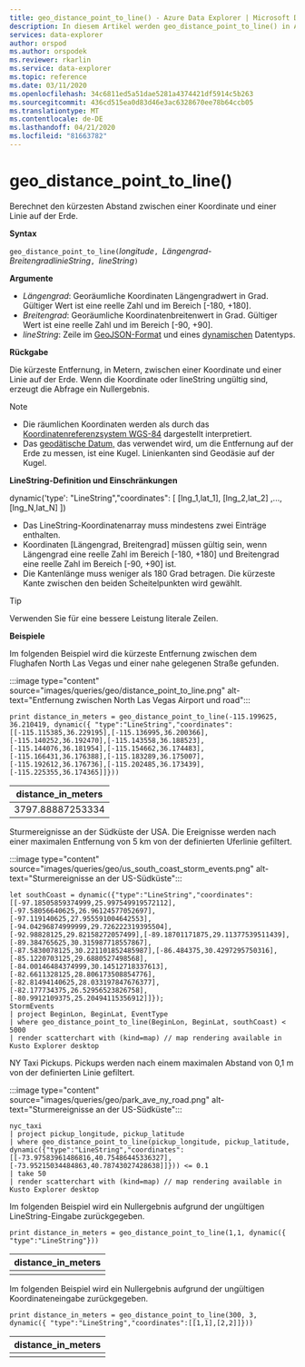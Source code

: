 ```yaml
---
title: geo_distance_point_to_line() - Azure Data Explorer | Microsoft Docs
description: In diesem Artikel werden geo_distance_point_to_line() in Azure Data Explorer beschrieben.
services: data-explorer
author: orspod
ms.author: orspodek
ms.reviewer: rkarlin
ms.service: data-explorer
ms.topic: reference
ms.date: 03/11/2020
ms.openlocfilehash: 34c6811ed5a51dae5281a4374421df5914c5b263
ms.sourcegitcommit: 436cd515ea0d83d46e3ac6328670ee78b64ccb05
ms.translationtype: MT
ms.contentlocale: de-DE
ms.lasthandoff: 04/21/2020
ms.locfileid: "81663782"
---
```

# <a name="geo_distance_point_to_line"></a>geo_distance_point_to_line()

Berechnet den kürzesten Abstand zwischen einer Koordinate und einer Linie auf der Erde.

**Syntax**

`geo_distance_point_to_line(`*longitude*`, `*Längengrad-BreitengradlinieString*`, `*lineString*`)`

**Argumente**

* *Längengrad*: Georäumliche Koordinaten Längengradwert in Grad. Gültiger Wert ist eine reelle Zahl und im Bereich [-180, +180].
* *Breitengrad*: Georäumliche Koordinatenbreitenwert in Grad. Gültiger Wert ist eine reelle Zahl und im Bereich [-90, +90].
* *lineString*: Zeile im [GeoJSON-Format](https://tools.ietf.org/html/rfc7946) und eines [dynamischen](./scalar-data-types/dynamic.md) Datentyps.

**Rückgabe**

Die kürzeste Entfernung, in Metern, zwischen einer Koordinate und einer Linie auf der Erde. Wenn die Koordinate oder lineString ungültig sind, erzeugt die Abfrage ein Nullergebnis.

> [!NOTE]
> * Die räumlichen Koordinaten werden als durch das [Koordinatenreferenzsystem WGS-84](https://earth-info.nga.mil/GandG/update/index.php?action=home) dargestellt interpretiert.
> * Das [geodätische Datum,](https://en.wikipedia.org/wiki/Geodetic_datum) das verwendet wird, um die Entfernung auf der Erde zu messen, ist eine Kugel. Linienkanten sind Geodäsie auf der Kugel.

**LineString-Definition und Einschränkungen**

dynamic('type': "LineString","coordinates": [ [lng_1,lat_1], [lng_2,lat_2] ,..., [lng_N,lat_N] ])

* Das LineString-Koordinatenarray muss mindestens zwei Einträge enthalten.
* Koordinaten [Längengrad, Breitengrad] müssen gültig sein, wenn Längengrad eine reelle Zahl im Bereich [-180, +180] und Breitengrad eine reelle Zahl im Bereich [-90, +90] ist.
* Die Kantenlänge muss weniger als 180 Grad betragen. Die kürzeste Kante zwischen den beiden Scheitelpunkten wird gewählt.

> [!TIP]
> Verwenden Sie für eine bessere Leistung literale Zeilen.

**Beispiele**

Im folgenden Beispiel wird die kürzeste Entfernung zwischen dem Flughafen North Las Vegas und einer nahe gelegenen Straße gefunden.

:::image type="content" source="images/queries/geo/distance_point_to_line.png" alt-text="Entfernung zwischen North Las Vegas Airport und road":::

```kusto
print distance_in_meters = geo_distance_point_to_line(-115.199625, 36.210419, dynamic({ "type":"LineString","coordinates":[[-115.115385,36.229195],[-115.136995,36.200366],[-115.140252,36.192470],[-115.143558,36.188523],[-115.144076,36.181954],[-115.154662,36.174483],[-115.166431,36.176388],[-115.183289,36.175007],[-115.192612,36.176736],[-115.202485,36.173439],[-115.225355,36.174365]]}))
```

| distance_in_meters |
|--------------------|
| 3797.88887253334   |

Sturmereignisse an der Südküste der USA. Die Ereignisse werden nach einer maximalen Entfernung von 5 km von der definierten Uferlinie gefiltert.

:::image type="content" source="images/queries/geo/us_south_coast_storm_events.png" alt-text="Sturmereignisse an der US-Südküste":::

```kusto
let southCoast = dynamic({"type":"LineString","coordinates":[[-97.18505859374999,25.997549919572112],[-97.58056640625,26.96124577052697],[-97.119140625,27.955591004642553],[-94.04296874999999,29.726222319395504],[-92.98828125,29.82158272057499],[-89.18701171875,29.11377539511439],[-89.384765625,30.315987718557867],[-87.5830078125,30.221101852485987],[-86.484375,30.4297295750316],[-85.1220703125,29.6880527498568],[-84.00146484374999,30.14512718337613],[-82.6611328125,28.806173508854776],[-82.81494140625,28.033197847676377],[-82.177734375,26.52956523826758],[-80.9912109375,25.20494115356912]]});
StormEvents
| project BeginLon, BeginLat, EventType
| where geo_distance_point_to_line(BeginLon, BeginLat, southCoast) < 5000
| render scatterchart with (kind=map) // map rendering available in Kusto Explorer desktop
```

NY Taxi Pickups. Pickups werden nach einem maximalen Abstand von 0,1 m von der definierten Linie gefiltert.

:::image type="content" source="images/queries/geo/park_ave_ny_road.png" alt-text="Sturmereignisse an der US-Südküste":::

```kusto
nyc_taxi
| project pickup_longitude, pickup_latitude
| where geo_distance_point_to_line(pickup_longitude, pickup_latitude, dynamic({"type":"LineString","coordinates":[[-73.97583961486816,40.75486445336327],[-73.95215034484863,40.78743027428638]]})) <= 0.1
| take 50
| render scatterchart with (kind=map) // map rendering available in Kusto Explorer desktop
```

Im folgenden Beispiel wird ein Nullergebnis aufgrund der ungültigen LineString-Eingabe zurückgegeben.
```kusto
print distance_in_meters = geo_distance_point_to_line(1,1, dynamic({ "type":"LineString"}))
```

| distance_in_meters |
|--------------------|
|                    |

Im folgenden Beispiel wird ein Nullergebnis aufgrund der ungültigen Koordinateneingabe zurückgegeben.
```kusto
print distance_in_meters = geo_distance_point_to_line(300, 3, dynamic({ "type":"LineString","coordinates":[[1,1],[2,2]]}))
```

| distance_in_meters |
|--------------------|
|                    |